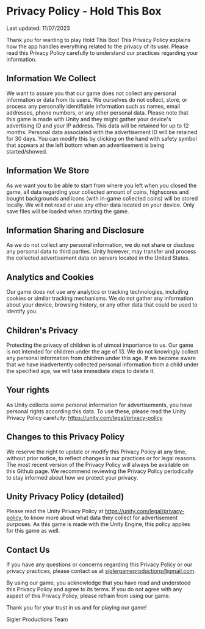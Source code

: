 # Privacy Policy - Hold This Box

Last updated: 11/07/2023

Thank you for wanting to play Hold This Box! This Privacy Policy explains how the app handles everything related to the privacy of its user. 
Please read this Privacy Policy carefully to understand our practices regarding your information.

## Information We Collect
We want to assure you that our game does not collect any personal information or data from its users. We ourselves do not collect, store, or process any personally identifiable information such as names, email addresses, phone numbers, or any other personal data. Please note that this game is made with Unity and they might gather your device's advertising ID and your IP address. This data will be retained for up to 12 months. Personal data associated with the advertisement ID will be retained for 30 days. You can modify this by clicking on the hand with safety symbol that appears at the left bottom when an advertisement is being started/showed.

## Information We Store
As we want you to be able to start from where you left when you closed the game, all data regarding your collected amount of coins, highscores and bought backgrounds and icons (with in-game collected coins) will be stored locally. We will not read or use any other data located on your device. Only save files will be loaded when starting the game.

## Information Sharing and Disclosure
As we do not collect any personal information, we do not share or disclose any personal data to third parties.
Unity however, may transfer and process the collected advertisement data on servers located in the United States. 

## Analytics and Cookies
Our game does not use any analytics or tracking technologies, including cookies or similar tracking mechanisms. We do not gather any information about your device, browsing history, or any other data that could be used to identify you.

## Children's Privacy
Protecting the privacy of children is of utmost importance to us. Our game is not intended for children under the age of 13. We do not knowingly collect any personal information from children under this age. If we become aware that we have inadvertently collected personal information from a child under the specified age, we will take immediate steps to delete it.

## Your rights
As Unity collects some personal information for advertisements, you have personal rights according this data. 
To use these, please read the Unity Privacy Policy carefully: https://unity.com/legal/privacy-policy

## Changes to this Privacy Policy
We reserve the right to update or modify this Privacy Policy at any time, without prior notice, to reflect changes in our practices or for legal reasons. The most recent version of the Privacy Policy will always be available on this Github page. We recommend reviewing the Privacy Policy periodically to stay informed about how we protect your privacy.

## Unity Privacy Policy (detailed)
Please read the Unity Privacy Policy at https://unity.com/legal/privacy-policy, to know more about what data they collect for advertisement purposes. As this game is made with the Unity Engine, this policy applies for this game as well.

## Contact Us
If you have any questions or concerns regarding this Privacy Policy or our privacy practices, please contact us at siglergameproductions@gmail.com.

By using our game, you acknowledge that you have read and understood this Privacy Policy and agree to its terms. If you do not agree with any aspect of this Privacy Policy, please refrain from using our game.

Thank you for your trust in us and for playing our game!

Sigler Productions Team
